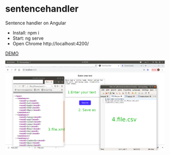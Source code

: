 # sentencehandler

Sentence handler on Angular
    
   
- Install: npm i 
- Start: ng serve
- Open Chrome http://localhost:4200/

[DEMO](http://sentencehandler.kissr.com/) 

![notice](https://github.com/Feliciter/sentencehandler/blob/master/notice.png)



